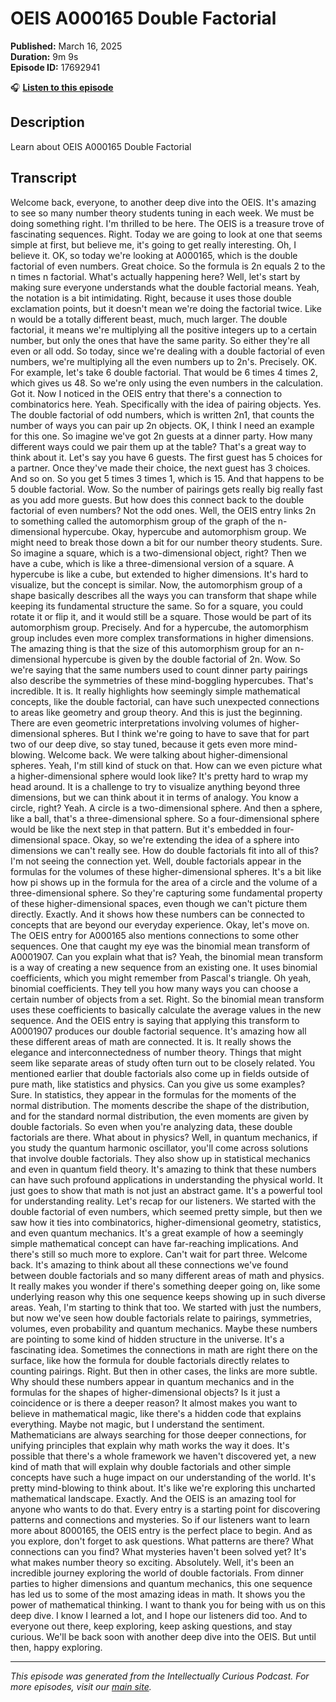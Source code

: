 # OEIS A000165 Double Factorial

**Published:** March 16, 2025  
**Duration:** 9m 9s  
**Episode ID:** 17692941

🎧 **[Listen to this episode](https://intellectuallycurious.buzzsprout.com/2529712/episodes/17692941-oeis-a000165-double-factorial)**

## Description

Learn about OEIS A000165 Double Factorial

## Transcript

Welcome back, everyone, to another deep dive into the OEIS. It's amazing to see so many number theory students tuning in each week. We must be doing something right. I'm thrilled to be here. The OEIS is a treasure trove of fascinating sequences. Right. Today we are going to look at one that seems simple at first, but believe me, it's going to get really interesting. Oh, I believe it. OK, so today we're looking at A000165, which is the double factorial of even numbers. Great choice. So the formula is 2n equals 2 to the n times n factorial. What's actually happening here? Well, let's start by making sure everyone understands what the double factorial means. Yeah, the notation is a bit intimidating. Right, because it uses those double exclamation points, but it doesn't mean we're doing the factorial twice. Like n would be a totally different beast, much, much larger. The double factorial, it means we're multiplying all the positive integers up to a certain number, but only the ones that have the same parity. So either they're all even or all odd. So today, since we're dealing with a double factorial of even numbers, we're multiplying all the even numbers up to 2n's. Precisely. OK. For example, let's take 6 double factorial. That would be 6 times 4 times 2, which gives us 48. So we're only using the even numbers in the calculation. Got it. Now I noticed in the OEIS entry that there's a connection to combinatorics here. Yeah. Specifically with the idea of pairing objects. Yes. The double factorial of odd numbers, which is written 2n1, that counts the number of ways you can pair up 2n objects. OK, I think I need an example for this one. So imagine we've got 2n guests at a dinner party. How many different ways could we pair them up at the table? That's a great way to think about it. Let's say you have 6 guests. The first guest has 5 choices for a partner. Once they've made their choice, the next guest has 3 choices. And so on. So you get 5 times 3 times 1, which is 15. And that happens to be 5 double factorial. Wow. So the number of pairings gets really big really fast as you add more guests. But how does this connect back to the double factorial of even numbers? Not the odd ones. Well, the OEIS entry links 2n to something called the automorphism group of the graph of the n-dimensional hypercube. Okay, hypercube and automorphism group. We might need to break those down a bit for our number theory students. Sure. So imagine a square, which is a two-dimensional object, right? Then we have a cube, which is like a three-dimensional version of a square. A hypercube is like a cube, but extended to higher dimensions. It's hard to visualize, but the concept is similar. Now, the automorphism group of a shape basically describes all the ways you can transform that shape while keeping its fundamental structure the same. So for a square, you could rotate it or flip it, and it would still be a square. Those would be part of its automorphism group. Precisely. And for a hypercube, the automorphism group includes even more complex transformations in higher dimensions. The amazing thing is that the size of this automorphism group for an n-dimensional hypercube is given by the double factorial of 2n. Wow. So we're saying that the same numbers used to count dinner party pairings also describe the symmetries of these mind-boggling hypercubes. That's incredible. It is. It really highlights how seemingly simple mathematical concepts, like the double factorial, can have such unexpected connections to areas like geometry and group theory. And this is just the beginning. There are even geometric interpretations involving volumes of higher-dimensional spheres. But I think we're going to have to save that for part two of our deep dive, so stay tuned, because it gets even more mind-blowing. Welcome back. We were talking about higher-dimensional spheres. Yeah, I'm still kind of stuck on that. How can we even picture what a higher-dimensional sphere would look like? It's pretty hard to wrap my head around. It is a challenge to try to visualize anything beyond three dimensions, but we can think about it in terms of analogy. You know a circle, right? Yeah. A circle is a two-dimensional sphere. And then a sphere, like a ball, that's a three-dimensional sphere. So a four-dimensional sphere would be like the next step in that pattern. But it's embedded in four-dimensional space. Okay, so we're extending the idea of a sphere into dimensions we can't really see. How do double factorials fit into all of this? I'm not seeing the connection yet. Well, double factorials appear in the formulas for the volumes of these higher-dimensional spheres. It's a bit like how pi shows up in the formula for the area of a circle and the volume of a three-dimensional sphere. So they're capturing some fundamental property of these higher-dimensional spaces, even though we can't picture them directly. Exactly. And it shows how these numbers can be connected to concepts that are beyond our everyday experience. Okay, let's move on. The OEIS entry for A000165 also mentions connections to some other sequences. One that caught my eye was the binomial mean transform of A0001907. Can you explain what that is? Yeah, the binomial mean transform is a way of creating a new sequence from an existing one. It uses binomial coefficients, which you might remember from Pascal's triangle. Oh yeah, binomial coefficients. They tell you how many ways you can choose a certain number of objects from a set. Right. So the binomial mean transform uses these coefficients to basically calculate the average values in the new sequence. And the OEIS entry is saying that applying this transform to A0001907 produces our double factorial sequence. It's amazing how all these different areas of math are connected. It is. It really shows the elegance and interconnectedness of number theory. Things that might seem like separate areas of study often turn out to be closely related. You mentioned earlier that double factorials also come up in fields outside of pure math, like statistics and physics. Can you give us some examples? Sure. In statistics, they appear in the formulas for the moments of the normal distribution. The moments describe the shape of the distribution, and for the standard normal distribution, the even moments are given by double factorials. So even when you're analyzing data, these double factorials are there. What about in physics? Well, in quantum mechanics, if you study the quantum harmonic oscillator, you'll come across solutions that involve double factorials. They also show up in statistical mechanics and even in quantum field theory. It's amazing to think that these numbers can have such profound applications in understanding the physical world. It just goes to show that math is not just an abstract game. It's a powerful tool for understanding reality. Let's recap for our listeners. We started with the double factorial of even numbers, which seemed pretty simple, but then we saw how it ties into combinatorics, higher-dimensional geometry, statistics, and even quantum mechanics. It's a great example of how a seemingly simple mathematical concept can have far-reaching implications. And there's still so much more to explore. Can't wait for part three. Welcome back. It's amazing to think about all these connections we've found between double factorials and so many different areas of math and physics. It really makes you wonder if there's something deeper going on, like some underlying reason why this one sequence keeps showing up in such diverse areas. Yeah, I'm starting to think that too. We started with just the numbers, but now we've seen how double factorials relate to pairings, symmetries, volumes, even probability and quantum mechanics. Maybe these numbers are pointing to some kind of hidden structure in the universe. It's a fascinating idea. Sometimes the connections in math are right there on the surface, like how the formula for double factorials directly relates to counting pairings. Right. But then in other cases, the links are more subtle. Why should these numbers appear in quantum mechanics and in the formulas for the shapes of higher-dimensional objects? Is it just a coincidence or is there a deeper reason? It almost makes you want to believe in mathematical magic, like there's a hidden code that explains everything. Maybe not magic, but I understand the sentiment. Mathematicians are always searching for those deeper connections, for unifying principles that explain why math works the way it does. It's possible that there's a whole framework we haven't discovered yet, a new kind of math that will explain why double factorials and other simple concepts have such a huge impact on our understanding of the world. It's pretty mind-blowing to think about. It's like we're exploring this uncharted mathematical landscape. Exactly. And the OEIS is an amazing tool for anyone who wants to do that. Every entry is a starting point for discovering patterns and connections and mysteries. So if our listeners want to learn more about 8000165, the OEIS entry is the perfect place to begin. And as you explore, don't forget to ask questions. What patterns are there? What connections can you find? What mysteries haven't been solved yet? It's what makes number theory so exciting. Absolutely. Well, it's been an incredible journey exploring the world of double factorials. From dinner parties to higher dimensions and quantum mechanics, this one sequence has led us to some of the most amazing ideas in math. It shows you the power of mathematical thinking. I want to thank you for being with us on this deep dive. I know I learned a lot, and I hope our listeners did too. And to everyone out there, keep exploring, keep asking questions, and stay curious. We'll be back soon with another deep dive into the OEIS. But until then, happy exploring.

---
*This episode was generated from the Intellectually Curious Podcast. For more episodes, visit our [main site](https://intellectuallycurious.buzzsprout.com).*
